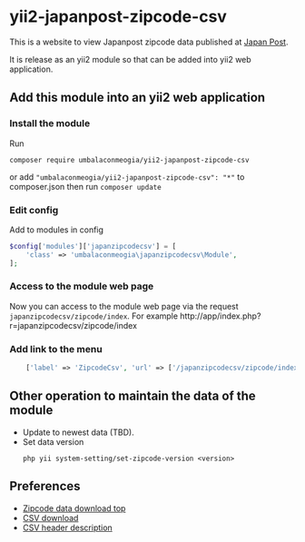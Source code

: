 # yii2-japanpost-zipcode-csv

This is a website to view Japanpost zipcode data published at [Japan Post](https://www.post.japanpost.jp/zipcode/download.html).

It is release as an yii2 module so that can be added into yii2 web application.

## Add this module into an yii2 web application

### Install the module

Run
```shell
composer require umbalaconmeogia/yii2-japanpost-zipcode-csv
```

or add `"umbalaconmeogia/yii2-japanpost-zipcode-csv": "*"` to composer.json then run `composer update`

### Edit config

Add to modules in config

```php
$config['modules']['japanzipcodecsv'] = [
    'class' => 'umbalaconmeogia\japanzipcodecsv\Module',
];
```

### Access to the module web page
Now you can access to the module web page via the request `japanzipcodecsv/zipcode/index`.
For example http://app/index.php?r=japanzipcodecsv/zipcode/index

### Add link to the menu
```php
    ['label' => 'ZipcodeCsv', 'url' => ['/japanzipcodecsv/zipcode/index']],
```

## Other operation to maintain the data of the module

* Update to newest data (TBD).
* Set data version
  ```shell
  php yii system-setting/set-zipcode-version <version>
  ```

## Preferences
* [Zipcode data download top](https://www.post.japanpost.jp/zipcode/download.html)
* [CSV download](https://www.post.japanpost.jp/zipcode/dl/kogaki-zip.html)
* [CSV header description](https://www.post.japanpost.jp/zipcode/dl/readme.html)